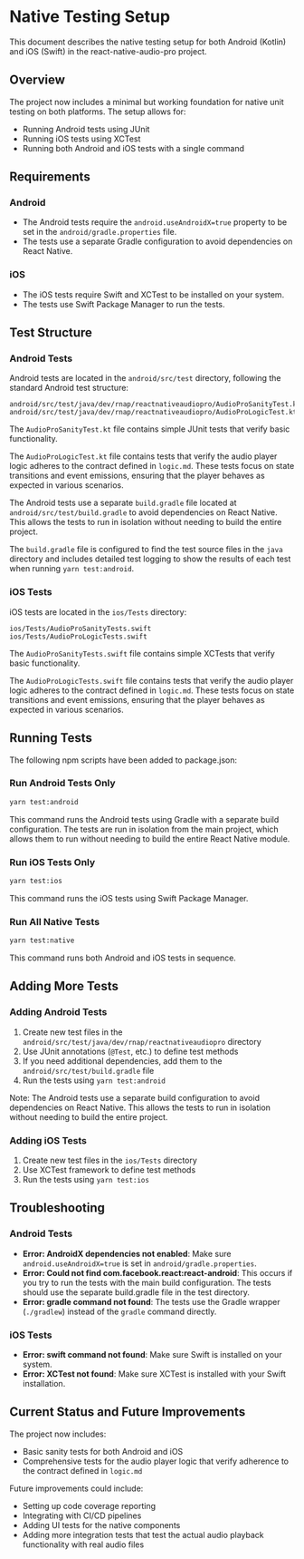 # Native Testing Setup

This document describes the native testing setup for both Android (Kotlin) and iOS (Swift) in the react-native-audio-pro project.

## Overview

The project now includes a minimal but working foundation for native unit testing on both platforms. The setup allows for:

- Running Android tests using JUnit
- Running iOS tests using XCTest
- Running both Android and iOS tests with a single command

## Requirements

### Android

- The Android tests require the `android.useAndroidX=true` property to be set in the `android/gradle.properties` file.
- The tests use a separate Gradle configuration to avoid dependencies on React Native.

### iOS

- The iOS tests require Swift and XCTest to be installed on your system.
- The tests use Swift Package Manager to run the tests.

## Test Structure

### Android Tests

Android tests are located in the `android/src/test` directory, following the standard Android test structure:

```
android/src/test/java/dev/rnap/reactnativeaudiopro/AudioProSanityTest.kt
android/src/test/java/dev/rnap/reactnativeaudiopro/AudioProLogicTest.kt
```

The `AudioProSanityTest.kt` file contains simple JUnit tests that verify basic functionality.

The `AudioProLogicTest.kt` file contains tests that verify the audio player logic adheres to the contract defined in `logic.md`. These tests focus on state transitions and event emissions, ensuring that the player behaves as expected in various scenarios.

The Android tests use a separate `build.gradle` file located at `android/src/test/build.gradle` to avoid dependencies on React Native. This allows the tests to run in isolation without needing to build the entire project.

The `build.gradle` file is configured to find the test source files in the `java` directory and includes detailed test logging to show the results of each test when running `yarn test:android`.

### iOS Tests

iOS tests are located in the `ios/Tests` directory:

```
ios/Tests/AudioProSanityTests.swift
ios/Tests/AudioProLogicTests.swift
```

The `AudioProSanityTests.swift` file contains simple XCTests that verify basic functionality.

The `AudioProLogicTests.swift` file contains tests that verify the audio player logic adheres to the contract defined in `logic.md`. These tests focus on state transitions and event emissions, ensuring that the player behaves as expected in various scenarios.

## Running Tests

The following npm scripts have been added to package.json:

### Run Android Tests Only

```bash
yarn test:android
```

This command runs the Android tests using Gradle with a separate build configuration. The tests are run in isolation from the main project, which allows them to run without needing to build the entire React Native module.

### Run iOS Tests Only

```bash
yarn test:ios
```

This command runs the iOS tests using Swift Package Manager.

### Run All Native Tests

```bash
yarn test:native
```

This command runs both Android and iOS tests in sequence.

## Adding More Tests

### Adding Android Tests

1. Create new test files in the `android/src/test/java/dev/rnap/reactnativeaudiopro` directory
2. Use JUnit annotations (`@Test`, etc.) to define test methods
3. If you need additional dependencies, add them to the `android/src/test/build.gradle` file
4. Run the tests using `yarn test:android`

Note: The Android tests use a separate build configuration to avoid dependencies on React Native. This allows the tests to run in isolation without needing to build the entire project.

### Adding iOS Tests

1. Create new test files in the `ios/Tests` directory
2. Use XCTest framework to define test methods
3. Run the tests using `yarn test:ios`

## Troubleshooting

### Android Tests

- **Error: AndroidX dependencies not enabled**: Make sure `android.useAndroidX=true` is set in `android/gradle.properties`.
- **Error: Could not find com.facebook.react:react-android**: This occurs if you try to run the tests with the main build configuration. The tests should use the separate build.gradle file in the test directory.
- **Error: gradle command not found**: The tests use the Gradle wrapper (`./gradlew`) instead of the `gradle` command directly.

### iOS Tests

- **Error: swift command not found**: Make sure Swift is installed on your system.
- **Error: XCTest not found**: Make sure XCTest is installed with your Swift installation.

## Current Status and Future Improvements

The project now includes:
- Basic sanity tests for both Android and iOS
- Comprehensive tests for the audio player logic that verify adherence to the contract defined in `logic.md`

Future improvements could include:
- Setting up code coverage reporting
- Integrating with CI/CD pipelines
- Adding UI tests for the native components
- Adding more integration tests that test the actual audio playback functionality with real audio files

